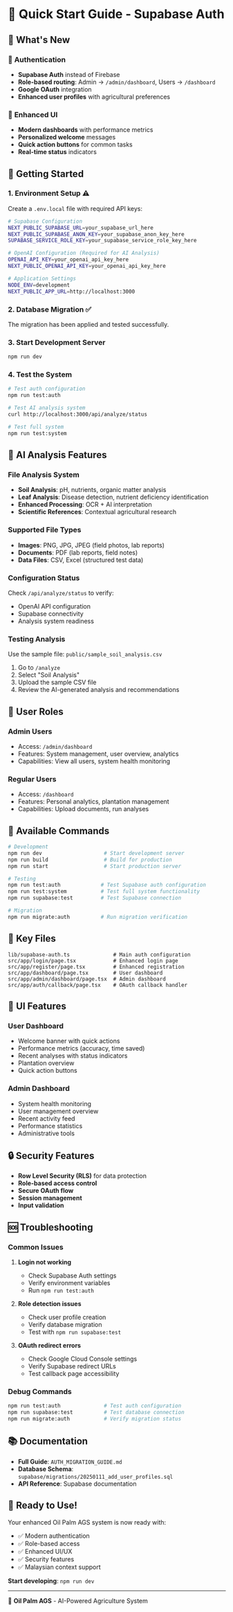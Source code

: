 # 🚀 Quick Start Guide - Supabase Auth


## 🎯 What's New

### 🔐 **Authentication**
- **Supabase Auth** instead of Firebase
- **Role-based routing**: Admin → `/admin/dashboard`, Users → `/dashboard`
- **Google OAuth** integration
- **Enhanced user profiles** with agricultural preferences

### 🎨 **Enhanced UI**
- **Modern dashboards** with performance metrics
- **Personalized welcome** messages
- **Quick action buttons** for common tasks
- **Real-time status** indicators

## 🚀 Getting Started

### 1. **Environment Setup** ⚠️
Create a `.env.local` file with required API keys:

```bash
# Supabase Configuration
NEXT_PUBLIC_SUPABASE_URL=your_supabase_url_here
NEXT_PUBLIC_SUPABASE_ANON_KEY=your_supabase_anon_key_here
SUPABASE_SERVICE_ROLE_KEY=your_supabase_service_role_key_here

# OpenAI Configuration (Required for AI Analysis)
OPENAI_API_KEY=your_openai_api_key_here
NEXT_PUBLIC_OPENAI_API_KEY=your_openai_api_key_here

# Application Settings
NODE_ENV=development
NEXT_PUBLIC_APP_URL=http://localhost:3000
```

### 2. **Database Migration** ✅
The migration has been applied and tested successfully.

### 3. **Start Development Server**
```bash
npm run dev
```

### 4. **Test the System**
```bash
# Test auth configuration
npm run test:auth

# Test AI analysis system
curl http://localhost:3000/api/analyze/status

# Test full system
npm run test:system
```

## 🤖 AI Analysis Features

### **File Analysis System**
- **Soil Analysis**: pH, nutrients, organic matter analysis
- **Leaf Analysis**: Disease detection, nutrient deficiency identification
- **Enhanced Processing**: OCR + AI interpretation
- **Scientific References**: Contextual agricultural research

### **Supported File Types**
- **Images**: PNG, JPG, JPEG (field photos, lab reports)
- **Documents**: PDF (lab reports, field notes)
- **Data Files**: CSV, Excel (structured test data)

### **Configuration Status**
Check `/api/analyze/status` to verify:
- OpenAI API configuration
- Supabase connectivity
- Analysis system readiness

### **Testing Analysis**
Use the sample file: `public/sample_soil_analysis.csv`
1. Go to `/analyze`
2. Select "Soil Analysis"
3. Upload the sample CSV file
4. Review the AI-generated analysis and recommendations

## 👥 User Roles

### **Admin Users**
- Access: `/admin/dashboard`
- Features: System management, user overview, analytics
- Capabilities: View all users, system health monitoring

### **Regular Users**
- Access: `/dashboard`
- Features: Personal analytics, plantation management
- Capabilities: Upload documents, run analyses

## 🔧 Available Commands

```bash
# Development
npm run dev                    # Start development server
npm run build                  # Build for production
npm run start                  # Start production server

# Testing
npm run test:auth             # Test Supabase auth configuration
npm run test:system           # Test full system functionality
npm run supabase:test         # Test Supabase connection

# Migration
npm run migrate:auth          # Run migration verification
```

## 📁 Key Files

```
lib/supabase-auth.ts              # Main auth configuration
src/app/login/page.tsx            # Enhanced login page
src/app/register/page.tsx         # Enhanced registration
src/app/dashboard/page.tsx        # User dashboard
src/app/admin/dashboard/page.tsx  # Admin dashboard
src/app/auth/callback/page.tsx    # OAuth callback handler
```

## 🎨 UI Features

### **User Dashboard**
- Welcome banner with quick actions
- Performance metrics (accuracy, time saved)
- Recent analyses with status indicators
- Plantation overview
- Quick action buttons

### **Admin Dashboard**
- System health monitoring
- User management overview
- Recent activity feed
- Performance statistics
- Administrative tools

## 🔒 Security Features

- **Row Level Security (RLS)** for data protection
- **Role-based access control**
- **Secure OAuth flow**
- **Session management**
- **Input validation**

## 🆘 Troubleshooting

### **Common Issues**

1. **Login not working**
   - Check Supabase Auth settings
   - Verify environment variables
   - Run `npm run test:auth`

2. **Role detection issues**
   - Check user profile creation
   - Verify database migration
   - Test with `npm run supabase:test`

3. **OAuth redirect errors**
   - Check Google Cloud Console settings
   - Verify Supabase redirect URLs
   - Test callback page accessibility

### **Debug Commands**
```bash
npm run test:auth              # Test auth configuration
npm run supabase:test          # Test database connection
npm run migrate:auth           # Verify migration status
```

## 📚 Documentation

- **Full Guide**: `AUTH_MIGRATION_GUIDE.md`
- **Database Schema**: `supabase/migrations/20250111_add_user_profiles.sql`
- **API Reference**: Supabase documentation

## 🎉 Ready to Use!

Your enhanced Oil Palm AGS system is now ready with:
- ✅ Modern authentication
- ✅ Role-based access
- ✅ Enhanced UI/UX
- ✅ Security features
- ✅ Malaysian context support

**Start developing**: `npm run dev`

---

🌴 **Oil Palm AGS** - AI-Powered Agriculture System 
